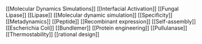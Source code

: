 [[Molecular Dynamics Simulations]]
[[Interfacial Activation]]
[[Fungal Lipase]]
[[Lipase]]
[[Molecular dynamic simulation]]
[[Specificity]]
[[Metadynamics]]
[[Peptide]]
[[Recombinant expression]]
[[Self-assembly]]
[[Escherichia Coli]]
[[Bundlemer]]
[[Protein engineering]]
[[Pullulanase]]
[[Thermostability]]
[[rational design]]
